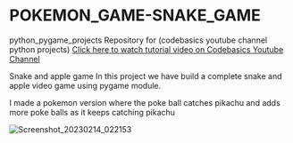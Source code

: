 # POKEMON_GAME-SNAKE_GAME


python_pygame_projects
Repository for (codebasics youtube channel python projects) [Click here to watch tutorial video on Codebasics Youtube Channel](https://www.youtube.com/playlist?list=PLeo1K3hjS3usVcPj6osMx1tNkARllcRhZ/)

Snake and apple game
In this project we have build a complete snake and apple video game using pygame module.

I made a pokemon version where the poke ball catches pikachu and adds more poke balls as it keeps catching pikachu


![Screenshot_20230214_022153](https://user-images.githubusercontent.com/98884539/220272616-469b4a03-aea6-4080-a971-b64905d5eec5.png)

